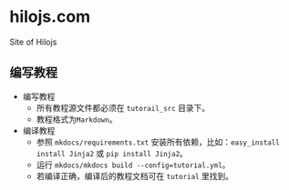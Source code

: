 hilojs.com
==========

Site of Hilojs

## 编写教程

* 编写教程
    * 所有教程源文件都必须在 `tutorail_src` 目录下。
    * 教程格式为`Markdown`。
* 编译教程
    * 参照 `mkdocs/requirements.txt` 安装所有依赖，比如：`easy_install install Jinja2` 或 `pip install Jinja2`。
    * 运行 `mkdocs/mkdocs build --config=tutorial.yml`。
    * 若编译正确，编译后的教程文档可在 `tutorial` 里找到。